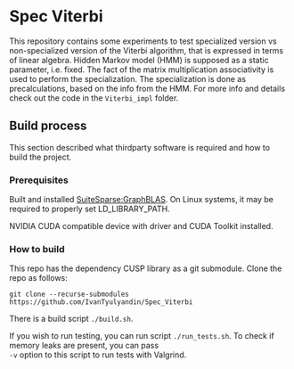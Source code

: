 # Spec Viterbi

This repository contains some experiments to
test specialized version vs non-specialized
version of the Viterbi algorithm, that is
expressed in terms of linear algebra.
Hidden Markov model (HMM) is supposed as a static
parameter, i.e. fixed.
The fact of the matrix multiplication
associativity is used to perform the
specialization.
The specialization is done as precalculations,
based on the info from the HMM.
For more info and details check out the code in
the `Viterbi_impl` folder.

## Build process

This section described what thirdparty software is required and how to build the project.

### Prerequisites

Built and installed [SuiteSparse:GraphBLAS](https://github.com/DrTimothyAldenDavis/GraphBLAS "SuiteSparse:GraphBLAS repository").
On Linux systems, it may be required to properly
set LD_LIBRARY_PATH.

NVIDIA CUDA compatible device with driver and CUDA Toolkit installed.

### How to build

This repo has the dependency CUSP library as a git submodule.
Clone the repo as follows:

`git clone --recurse-submodules https://github.com/IvanTyulyandin/Spec_Viterbi`

There is a build script
`./build.sh`.

If you wish to run testing, you can run script
`./run_tests.sh`.
To check if memory leaks are present, you can
pass  
`-v` option to this script to run tests with Valgrind.
